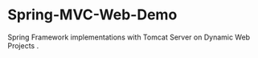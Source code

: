 # Spring-MVC-Web-Demo
Spring Framework implementations with Tomcat Server on Dynamic Web Projects .
